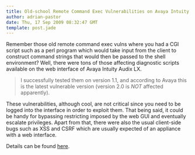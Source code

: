 ```yaml
---
title: Old-school Remote Command Exec Vulnerabilities on Avaya Intuity
author: adrian-pastor
date: Thu, 17 Sep 2009 08:32:47 GMT
template: post.jade
---
```


Remember those old remote command exec vulns where you had a CGI script such as a perl program which would take input from the client to construct command strings that would then be passed to the shell environment? Well, there were tons of those affecting diagnostic scripts available on the web interface of Avaya Intuity Audix LX.

> I successfully tested them on version 1.1, and according to Avaya this is the latest vulnerable version (version 2.0 is _NOT_ affected apparently).

These vulnerabilities, although cool, are not critical since you need to be logged into the interface in order to exploit them. That being said, it could be handy for bypassing restricting imposed by the web GUI and eventually escalate privileges. Apart from that, there were also the usual client-side bugs such as XSS and CSRF which are usually expected of an appliance with a web interface.

Details can be found [here](http://www.gnucitizen.org/static/blog/2009/09/Avaya_Intuity_Remote_Command_Execution.pdf).
